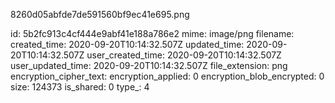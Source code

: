 8260d05abfde7de591560bf9ec41e695.png

id: 5b2fc913c4cf444e9abf41e188a786e2
mime: image/png
filename: 
created_time: 2020-09-20T10:14:32.507Z
updated_time: 2020-09-20T10:14:32.507Z
user_created_time: 2020-09-20T10:14:32.507Z
user_updated_time: 2020-09-20T10:14:32.507Z
file_extension: png
encryption_cipher_text: 
encryption_applied: 0
encryption_blob_encrypted: 0
size: 124373
is_shared: 0
type_: 4